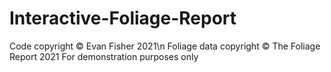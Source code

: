 # Interactive-Foliage-Report
Code copyright © Evan Fisher 2021\n
Foliage data copyright © The Foliage Report 2021
For demonstration purposes only
